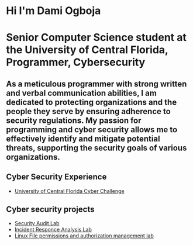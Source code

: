 <h1>Hi I'm Dami Ogboja</h1>
<h1>Senior Computer Science student at the University of Central Florida, Programmer, Cybersecurity</h1>
<h2> As a meticulous programmer with strong written and verbal communication abilities, I am dedicated to protecting organizations and the people they serve by ensuring adherence to security regulations. My passion for programming and cyber security allows me to effectively identify and mitigate potential threats, supporting the security goals of various organizations.</h2>

<h2>Cyber Security Experience</h2>

- [University of Central Florida Cyber Challenge](https://github.com/DamiOgboja/UCF-Cyber-Challenge)

<h2>Cyber security projects</h2>

- [Security Audit Lab](https://github.com/DamiOgboja/Security-Audit-Lab)
- [Incident Responce Analysis Lab](https://github.com/DamiOgboja/Incident-Report-Analysis-Lab)
- [Linux File permissions and authorization management lab](https://github.com/DamiOgboja/Linux-file-permissions-management-lab) 
<!--
**DamiOgboja/DamiOgboja** is a ✨ _special_ ✨ repository because its `README.md` (this file) appears on your GitHub profile.
-->
